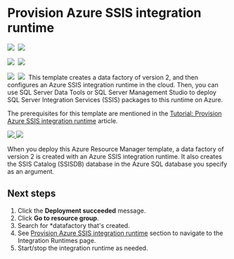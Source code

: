 # Provision Azure SSIS integration runtime 

<IMG SRC="https://azbotstorage.blob.core.windows.net/badges/101-data-factory-v2-provision-ssis-runtime/PublicLastTestDate.svg" />&nbsp;
<IMG SRC="https://azbotstorage.blob.core.windows.net/badges/101-data-factory-v2-provision-ssis-runtime/PublicDeployment.svg" />&nbsp;

<IMG SRC="https://azbotstorage.blob.core.windows.net/badges/101-data-factory-v2-provision-ssis-runtime/FairfaxLastTestDate.svg" />&nbsp;
<IMG SRC="https://azbotstorage.blob.core.windows.net/badges/101-data-factory-v2-provision-ssis-runtime/FairfaxDeployment.svg" />&nbsp;

<IMG SRC="https://azbotstorage.blob.core.windows.net/badges/101-data-factory-v2-provision-ssis-runtime/BestPracticeResult.svg" />&nbsp;
<IMG SRC="https://azbotstorage.blob.core.windows.net/badges/101-data-factory-v2-provision-ssis-runtime/CredScanResult.svg" />&nbsp;
This template creates a data factory of version 2, and then configures an Azure SSIS integration runtime in the cloud.  Then, you can use SQL Server Data Tools or SQL Server Management Studio to deploy SQL Server Integration Services (SSIS) packages to this runtime on Azure. 

The prerequisites for this template are mentioned in the [Tutorial: Provision Azure SSIS integration runtime](https://docs.microsoft.com/en-us/azure/data-factory/tutorial-deploy-ssis-packages-azure#prerequisites) article.


<a href="https://portal.azure.com/#create/Microsoft.Template/uri/https%3A%2F%2Fraw.githubusercontent.com%2FAzure%2Fazure-quickstart-templates%2Fmaster%2F101-data-factory-v2-provision-ssis-runtime%2Fazuredeploy.json" target="_blank">
    <img src="http://azuredeploy.net/deploybutton.png"/>
</a>
<a href="http://armviz.io/#/?load=https%3A%2F%2Fraw.githubusercontent.com%2FAzure%2Fazure-quickstart-templates%2Fmaster%2F101-data-factory-v2-provision-ssis-runtime" target="_blank">
    <img src="http://armviz.io/visualizebutton.png"/>
</a>

When you deploy this Azure Resource Manager template, a data factory of version 2 is created with an Azure SSIS integration runtime. It also creates the SSIS Catalog (SSISDB) database in the Azure SQL database you specify as an argument. 
 

## Next steps
1. Click the **Deployment succeeded** message.
2. Click **Go to resource group**.
3. Search for *datafactory that's created. 
4. See [Provision Azure SSIS integration runtime](https://docs.microsoft.com/en-us/azure/data-factory/tutorial-create-azure-ssis-runtime-portal#provision-an-azure-ssis-integration-runtime) section to navigate to the Integration Runtimes page. 
5. Start/stop the integration runtime as needed. 
